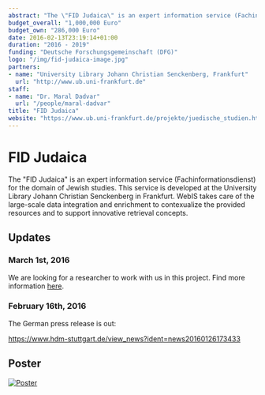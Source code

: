 ```yaml
---
abstract: "The \"FID Judaica\" is an expert information service (Fachinformationsdienst) for the domain of Jewish studies. This service is developed at the University Library Johann Christian Senckenberg in Frankfurt. WebIS takes care of the large-scale data integration and enrichment to contexualize the provided resources and to support innovative retrieval concepts."
budget_overall: "1,000,000 Euro"
budget_own: "286,000 Euro"
date: 2016-02-13T23:19:14+01:00
duration: "2016 - 2019"
funding: "Deutsche Forschungsgemeinschaft (DFG)"
logo: "/img/fid-judaica-image.jpg"
partners:
- name: "University Library Johann Christian Senckenberg, Frankfurt"
  url: "http://www.ub.uni-frankfurt.de"
staff:
- name: "Dr. Maral Dadvar"
  url: "/people/maral-dadvar"
title: "FID Judaica"
website: "https://www.ub.uni-frankfurt.de/projekte/juedische_studien.html"
---
```


# FID Judaica
The "FID Judaica" is an expert information service (Fachinformationsdienst) for the domain of Jewish studies. This service is developed at the University Library Johann Christian Senckenberg in Frankfurt. WebIS takes care of the large-scale data integration and enrichment to contexualize the provided resources and to support innovative retrieval concepts.


## Updates

### March 1st, 2016
We are looking for a researcher to work with us in this project. Find more information [here](/career/wimi-2016-1).

### February 16th, 2016
The German press release is out:

https://www.hdm-stuttgart.de/view_news?ident=news20160126173433


## Poster

[![Poster](/poster/poster-fid-judaica-small.png)](/poster/poster-fid-judaica.pdf)

